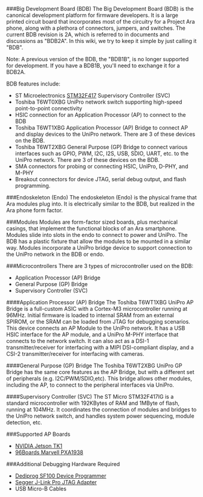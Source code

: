 ###Big Development Board (BDB)
The Big Development Board (BDB) is the canonical development platform
for firmware developers. It is a large printed circuit board that incorporates 
most of the circuitry for a Project Ara phone, along with a plethora of connectors, 
jumpers, and switches. The current BDB revision is 2A, which is referred to 
in documents and discussions as "BDB2A". In this wiki, we try to keep it simple 
by just calling it "BDB". 

Note: A previous version of the BDB, the "BDB1B", is no longer supported for development. 
If you have a BDB1B, you'll need to exchange it for a BDB2A. 

BDB features include:
* ST Microelectronics [STM32F417](http://www.st.com/web/en/catalog/mmc/FM141/SC1169/SS1577/LN11) Supervisory Controller (SVC)
* Toshiba T6WT0XBG UniPro network switch supporting high-speed point-to-point connectivity
* HSIC connection for an Application Processor (AP) to connect to the BDB
* Toshiba T6WT1XBG Application Processor (AP) Bridge to connect AP and display devices to the UniPro network. There are 3 of these devices on the BDB.
* Toshiba T6WT2XBG General Purpose (GP) Bridge to connect various interfaces such as GPIO, PWM, I2C, I2S, USB, SDIO, UART, etc. to the UniPro network. There are 3 of these devices on the BDB.
* SMA connectors for probing or connecting HSIC, UniPro, D-PHY, and M-PHY
* Breakout connectors for device JTAG, serial debug output, and flash programming.

###Endoskeleton (Endo)
The endoskeleton (Endo) is the physical frame that Ara modules plug into. It is electrically similar to the BDB, but realized in the Ara phone form factor. 

###Modules
Modules are form-factor sized boards, plus mechanical casings, that implement the functional blocks of an Ara smartphone. Modules slide into slots in the endo to connect to power and UniPro. The BDB has a plastic fixture that allow the modules to be mounted in a similar way.  Modules incorporate a UniPro bridge device to support connection to the UniPro network in the BDB or endo.

###Microcontrollers
There are 3 types of microcontroller used on the BDB:
- Application Processor (AP) Bridge
- General Purpose (GP) Bridge
- Supervisory Controller (SVC)

####Application Processor (AP) Bridge
The Toshiba T6WT1XBG UniPro AP Bridge is a full-custom ASIC with a Cortex-M3 microcontroller running at 96MHz. Initial firmware is loaded to internal SRAM from an external SPIROM, or the SRAM can be loaded from JTAG for debugging scenarios. This device connects an AP Module to the
UniPro network. It has a USB HSIC interface for the AP module, and a UniPro M-PHY 
interface that connects to the network switch. It can also act as a DSI-1 transmitter/receiver 
for interfacing with a MIPI DSI-compliant display, and a CSI-2 transmitter/receiver for
interfacing with cameras.

####General Purpose (GP) Bridge
The Toshiba T6WT2XBG UniPro GP Bridge has the same core features as the AP Bridge, but with a different 
set of peripherals (e.g. I2C/PWM/SDIO,etc). This bridge allows other modules, including the AP, to connect to the peripheral interfaces via UniPro.

####Supervisory Controller (SVC)
The ST Micro STM32F417IG is a standard microcontroller with 192KBytes of RAM and 1MByte
of flash, running at 104MHz. It coordinates the connection of modules
and bridges to the UniPro network switch, and handles system power
sequencing, module detection, etc.

###Supported AP Boards
-   [NVIDIA Jetson TK1](https://developer.nvidia.com/jetson-tk1)
-   [96Boards Marvell PXA1938](https://www.96boards.org/products/)
 
###Additional Debugging Hardware Required
-   [Dediprog SF100 Device Programmer](http://www.dediprog.com/pd/spi-flash-solution/SF100)
-   [Segger J-Link Pro JTAG Adapter](https://www.segger.com/jlink-pro.html)
-   USB Micro-B Cables
